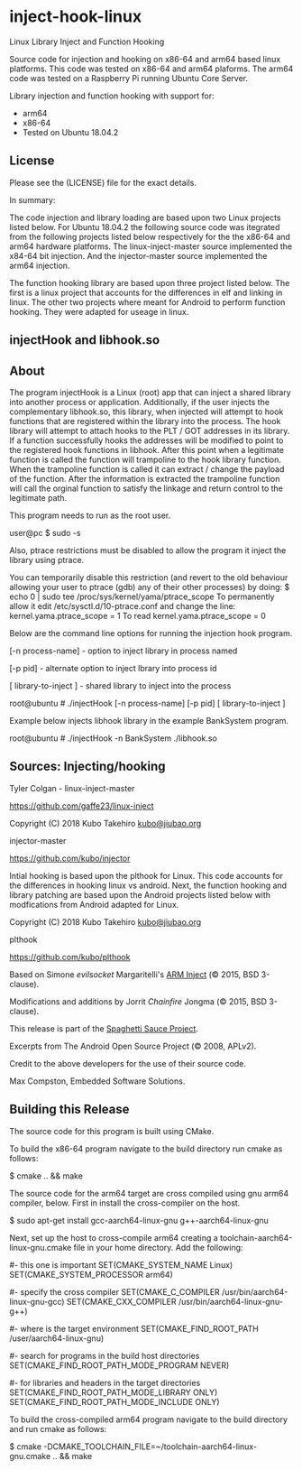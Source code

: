 # inject-hook-linux
Linux Library Inject and Function Hooking

Source code for injection and hooking on x86-64 and arm64 based linux platforms.  This code was tested on x86-64 and arm64 plaforms.  The arm64 code was tested on a Raspberry Pi running Ubuntu Core Server.

Library injection and function hooking with support for:
- arm64
- x86-64
- Tested on Ubuntu 18.04.2

## License

Please see the (LICENSE) file for the exact details.

In summary:

The code injection and library loading are based upon two Linux projects listed below.  For Ubuntu 18.04.2 the following source code was itegrated from the following projects listed below respectively for the the x86-64 and arm64 hardware platforms.  The linux-inject-master source implemented the x84-64 bit injection.  And the injector-master source implemented the arm64 injection.

The function hooking library are based upon three project listed below.  The first is a linux project that accounts for the differences in elf and linking in linux.  The other two projects where meant for Android to perform function hooking.  They were adapted for useage in linux.

## injectHook and libhook.so 

## About

The program injectHook is a Linux (root) app that can inject a shared library into another process or application.  Additionally, if the user injects the complementary libhook.so, this library, when injected will attempt to hook functions that are registered within the library into the process.  The hook library will attempt to attach hooks to the PLT / GOT addresses in its library.  If a function successfully hooks the addresses will be modified to point to the registered hook functions in libhook.  After this point when a legitimate function is called the function will trampoline to the hook library function.  When the trampoline function is called it can extract / change the payload of the function. After the information is extracted the trampoline function will call the orginal function to satisfy the linkage and return control to the legitimate path.

This program needs to run as the root user.

user@pc $ sudo -s

Also, ptrace restrictions must be disabled to allow the program it inject the library using ptrace.

You can temporarily disable this restriction (and revert to the old behaviour allowing your user to ptrace (gdb) any of their other processes) by doing:
$ echo 0 | sudo tee /proc/sys/kernel/yama/ptrace_scope
To permanently allow it edit /etc/sysctl.d/10-ptrace.conf and change the line:
kernel.yama.ptrace_scope = 1
To read
kernel.yama.ptrace_scope = 0

Below are the command line options for running the injection hook program.

[-n process-name] - option to inject library in process named

[-p pid] - alternate option to inject lbrary into process id

[ library-to-inject ] - shared library to inject into the process

root@ubuntu # ./injectHook [-n process-name] [-p pid] [ library-to-inject ] 

Example below injects libhook library in the example BankSystem program.

root@ubuntu # ./injectHook -n BankSystem ./libhook.so

## Sources: Injecting/hooking

Tyler Colgan - linux-inject-master

https://github.com/gaffe23/linux-inject

Copyright (C) 2018 Kubo Takehiro <kubo@jiubao.org>

injector-master

https://github.com/kubo/injector

Intial hooking is based upon the plthook for Linux.  This code accounts for the differences in hooking linux vs android.  Next, the function hooking and library patching are based upon the Android projects listed below with modfications from Android adapted for Linux.  

Copyright (C) 2018 Kubo Takehiro <kubo@jiubao.org>

plthook

https://github.com/kubo/plthook

Based on Simone *evilsocket* Margaritelli's [ARM Inject](https://github.com/evilsocket/arminject) (&copy; 2015, BSD 3-clause).

Modifications and additions by Jorrit *Chainfire* Jongma (&copy; 2015, BSD 3-clause).

This release is part of the [Spaghetti Sauce Project](https://github.com/Chainfire/spaghetti_sauce_project).

Excerpts from The Android Open Source Project (&copy; 2008, APLv2).

Credit to the above developers for the use of their source code.

Max Compston, Embedded Software Solutions.

## Building this Release

The source code for this program is built using CMake.  

To build the x86-64 program navigate to the build directory run cmake as follows:

$ cmake .. && make

The source code for the arm64 target are cross compiled using gnu arm64 compiler, below.  First in install the cross-compiler on the host.

$ sudo apt-get install gcc-aarch64-linux-gnu g++-aarch64-linux-gnu

Next, set up the host to cross-compile arm64 creating a toolchain-aarch64-linux-gnu.cmake file in your home directory.  Add the following:

#- this one is important
SET(CMAKE_SYSTEM_NAME Linux)
SET(CMAKE_SYSTEM_PROCESSOR arm64)

#- specify the cross compiler
SET(CMAKE_C_COMPILER   /usr/bin/aarch64-linux-gnu-gcc)
SET(CMAKE_CXX_COMPILER /usr/bin/aarch64-linux-gnu-g++)

#- where is the target environment
SET(CMAKE_FIND_ROOT_PATH  /user/aarch64-linux-gnu)

#- search for programs in the build host directories
SET(CMAKE_FIND_ROOT_PATH_MODE_PROGRAM NEVER)

#- for libraries and headers in the target directories
SET(CMAKE_FIND_ROOT_PATH_MODE_LIBRARY ONLY)
SET(CMAKE_FIND_ROOT_PATH_MODE_INCLUDE ONLY)

To build the cross-compiled arm64 program navigate to the build directory and run cmake as follows:

$ cmake -DCMAKE_TOOLCHAIN_FILE=~/toolchain-aarch64-linux-gnu.cmake .. && make

